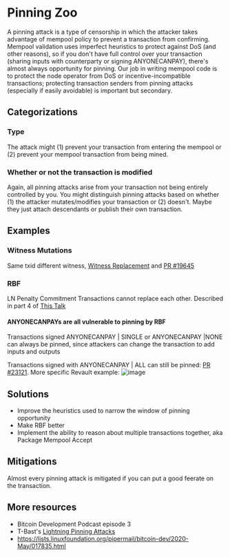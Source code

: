 # Pinning Zoo

A pinning attack is a type of censorship in which the attacker takes advantage of mempool policy to prevent a transaction from confirming.
Mempool validation uses imperfect heuristics to protect against DoS (and other reasons), so if you don't have full control over your transaction (sharing inputs with counterparty or signing ANYONECANPAY), there's almost always opportunity for pinning.
Our job in writing mempool code is to protect the node operator from DoS or incentive-incompatible transactions; protecting transaction senders from pinning attacks (especially if easily avoidable) is important but secondary.

## Categorizations

### Type

The attack might (1) prevent your transaction from entering the mempool or (2) prevent your mempool transaction from being mined.

### Whether or not the transaction is modified

Again, all pinning attacks arise from your transaction not being entirely controlled by you. You might distinguish pinning attacks based on whether (1) the attacker mutates/modifies your transaction or (2) doesn't. Maybe they just attach descendants or publish their own transaction.

## Examples

### Witness Mutations

Same txid different witness, [Witness Replacement](https://gist.github.com/glozow/d1ebe458ab2b6b60c3396ddcaef27bab) and [PR #19645](https://github.com/bitcoin/bitcoin/pull/19645)

### RBF

LN Penalty Commitment Transactions cannot replace each other. Described in part 4 of [This Talk](https://github.com/glozow/bitcoin-notes/blob/master/Tx%20Relay%20Policy%20for%20L2%20Devs%20-%20Adopting%20Bitcoin%202021.pdf)

#### ANYONECANPAYs are all vulnerable to pinning by RBF

Transactions signed ANYONECANPAY | SINGLE or ANYONECANPAY |NONE can always be pinned, since attackers can change the transaction to add inputs and outputs

Transactions signed with ANYONECANPAY | ALL can still be pinned: [PR #23121](https://github.com/bitcoin/bitcoin/pull/23121). More specific Revault example:
![image](https://user-images.githubusercontent.com/25183001/145044333-2f85da4a-af71-44a1-bc21-30c388713a0d.png)

## Solutions

- Improve the heuristics used to narrow the window of pinning opportunity
- Make RBF better
- Implement the ability to reason about multiple transactions together, aka Package Mempool Accept

## Mitigations

Almost every pinning attack is mitigated if you can put a good feerate on the transaction.

## More resources

- Bitcoin Development Podcast episode 3
- T-Bast's [Lightning Pinning Attacks](https://github.com/t-bast/lightning-docs/blob/master/pinning-attacks.md)
- https://lists.linuxfoundation.org/pipermail/bitcoin-dev/2020-May/017835.html
